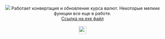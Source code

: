 <div align="center"> 
<img src="https://img.shields.io/badge/version-0.0.2-blue?style=flat-square">
Работает конвертация и обновление курса валют.
Некоторые мелкие функции все еще в работе.
<br> 
<a href="https://drive.google.com/file/d/1enCg1WAR-q23Mnlvn5o1VQphrFtEfC8A/view?usp=drive_link">Ссылка на.exe файл</a>
<br>
<br>
<img src="https://img.shields.io/badge/.exe_size-86_MB-green?style=flat-square" height="25">

